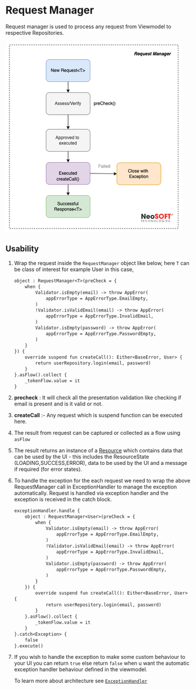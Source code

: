 # Request Manager

Request manager is used to process any request from Viewmodel to respective Repositories.

![image-20220110203508034](./assets/request-manager/request-manager.png)

## Usability

1. Wrap the request inside the `RequestManager` object like below, here `T` can be class of interest for example User in this case,

   ```
   object : RequestManager<T>(preCheck = {
       when {
           Validator.isEmpty(email) -> throw AppError(
               appErrorType = AppErrorType.EmailEmpty,
           )
           !Validator.isValidEmail(email) -> throw AppError(
               appErrorType = AppErrorType.InvalidEmail,
           )
           Validator.isEmpty(password) -> throw AppError(
               appErrorType = AppErrorType.PasswordEmpty,
           )
       }
   }) {
       override suspend fun createCall(): Either<BaseError, User> {
           return userRepository.login(email, password)
       }
   }.asFlow().collect {
       _tokenFlow.value = it
   }
   ```

2. **precheck** : It will check all the presentation validation like checking if email is present and is it valid or not.

3. **createCall** :- Any request which is suspend function can be executed here.

4. The result from request can be captured or collected as a flow using `asFlow`

5. The result returns an instance of a  [Resource](https://github.com/NeoSOFT-Technologies/mobile-android/blob/main/domain/src/main/java/com/core/utils/Resource.kt) which contains data that can be used by the UI - this includes the ResourceState (LOADING,SUCCESS,ERROR), data to be used by the UI and a message if required (for error states).

6. To handle the exception for the each request we need to wrap the above RequestManager call in ExceptionHandler to manage the exception automatically. Request is handled via exception handler and the exception is received in the catch block.		

   ```
   exceptionHandler.handle {
       object : RequestManager<User>(preCheck = {
           when {
               Validator.isEmpty(email) -> throw AppError(
                   appErrorType = AppErrorType.EmailEmpty,
               )
               !Validator.isValidEmail(email) -> throw AppError(
                   appErrorType = AppErrorType.InvalidEmail,
               )
               Validator.isEmpty(password) -> throw AppError(
                   appErrorType = AppErrorType.PasswordEmpty,
               )
           }
       }) {
           override suspend fun createCall(): Either<BaseError, User> {
               return userRepository.login(email, password)
           }
       }.asFlow().collect {
           _tokenFlow.value = it
       }
   }.catch<Exception> {
       false
   }.execute()
   ```

7. If you wish to handle the exception to make some custom behaviour to your UI you can return `true` else return `false` when u want the automatic exception handler behaviour defined in the viewmodel.

  	 To learn more about architecture see [`ExceptionHandler`](exception-handling.md)

